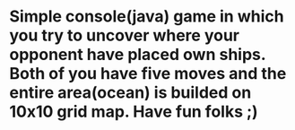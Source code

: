 # Simple console(java) game in which you try to uncover where your opponent have placed own ships. Both of you have five moves and the entire area(ocean) is builded on 10x10 grid map. Have fun folks ;)
